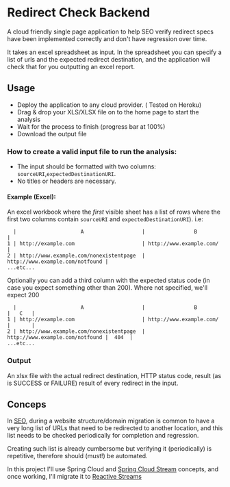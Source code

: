 # Redirect Check Backend

A cloud friendly single page application to help SEO verify redirect specs have been implemented correctly and don't have regression over time.

It takes an excel spreadsheet as input. In the spreadsheet you can specify a list of urls and the expected redirect destination, and the application will check that for you outputting an excel report.

## Usage

- Deploy the application to any cloud provider. ( Tested on Heroku)
- Drag & drop your XLS/XLSX file on to the home page to start the analysis
- Wait for the process to finish (progress bar at 100%)
- Download the output file


### How to create a valid input file to run the analysis:

- The input should be formatted with two columns: `sourceURI`,`expectedDestinationURI`. 
- No titles or headers are necessary.


#### Example (Excel):
An excel workbook where the *first* visible sheet has a list of rows where the first two columns contain `sourceURI` and `expectedDestinationURI`). i.e: 

      |                     A                   |                B                |
    1 | http://example.com                      | http://www.example.com/         |
    2 | http://www.example.com/nonexistentpage  | http://www.example.com/notfound |
    ...etc...

Optionally you can add a third column with the expected status code (in case you expect something other than 200). Where not specified, we'll expect 200

      |                     A                   |                B                |   C   |
    1 | http://example.com                      | http://www.example.com/         |       |
    2 | http://www.example.com/nonexistentpage  | http://www.example.com/notfound |  404  |
    ...etc...

### Output
An xlsx file with the actual redirect destination, HTTP status code, result (as is SUCCESS or FAILURE) result of every redirect in the input.
   


## Conceps
In [SEO][2], during a website structure/domain migration is common to have a very long list of URLs that need to be redirected to another location, and this list needs to be checked periodically for completion and regression.

Creating such list is already cumbersome but verifying it (periodically) is repetitive, therefore should (must!) be automated. 

In this project I'll use Spring Cloud and [Spring Cloud Stream][3] concepts, and once working, I'll migrate it to [Reactive Streams][4]


  [1]: https://github.com/salvatorenovelli/redirect-check-cl/releases
  [2]: https://en.wikipedia.org/wiki/Search_engine_optimization
  [3]: https://cloud.spring.io/spring-cloud-stream/
  [4]: https://spring.io/blog/2016/02/09/reactive-spring
